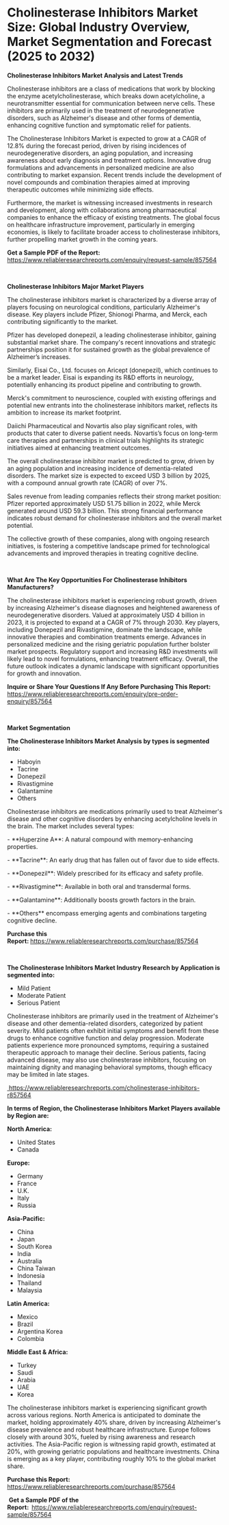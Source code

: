 <p><h1>Cholinesterase Inhibitors Market Size: Global Industry Overview, Market Segmentation and Forecast (2025 to 2032)</h1></p><p><strong>Cholinesterase Inhibitors Market Analysis and Latest Trends</strong></p>
<p><p>Cholinesterase inhibitors are a class of medications that work by blocking the enzyme acetylcholinesterase, which breaks down acetylcholine, a neurotransmitter essential for communication between nerve cells. These inhibitors are primarily used in the treatment of neurodegenerative disorders, such as Alzheimer's disease and other forms of dementia, enhancing cognitive function and symptomatic relief for patients.</p><p>The Cholinesterase Inhibitors Market is expected to grow at a CAGR of 12.8% during the forecast period, driven by rising incidences of neurodegenerative disorders, an aging population, and increasing awareness about early diagnosis and treatment options. Innovative drug formulations and advancements in personalized medicine are also contributing to market expansion. Recent trends include the development of novel compounds and combination therapies aimed at improving therapeutic outcomes while minimizing side effects.</p><p>Furthermore, the market is witnessing increased investments in research and development, along with collaborations among pharmaceutical companies to enhance the efficacy of existing treatments. The global focus on healthcare infrastructure improvement, particularly in emerging economies, is likely to facilitate broader access to cholinesterase inhibitors, further propelling market growth in the coming years.</p></p>
<p><strong>Get a Sample PDF of the Report:&nbsp;</strong> <a href="https://www.reliableresearchreports.com/enquiry/request-sample/857564?utm_campaign=9&utm_medium=2&utm_source=Github&utm_content=ia&utm_term=19042025&utm_id=cholinesterase-inhibitors">https://www.reliableresearchreports.com/enquiry/request-sample/857564</a></p>
<p>&nbsp;</p>
<p><strong>Cholinesterase Inhibitors Major Market Players</strong></p>
<p><p>The cholinesterase inhibitors market is characterized by a diverse array of players focusing on neurological conditions, particularly Alzheimer's disease. Key players include Pfizer, Shionogi Pharma, and Merck, each contributing significantly to the market.</p><p>Pfizer has developed donepezil, a leading cholinesterase inhibitor, gaining substantial market share. The company's recent innovations and strategic partnerships position it for sustained growth as the global prevalence of Alzheimer’s increases.</p><p>Similarly, Eisai Co., Ltd. focuses on Aricept (donepezil), which continues to be a market leader. Eisai is expanding its R&D efforts in neurology, potentially enhancing its product pipeline and contributing to growth.</p><p>Merck's commitment to neuroscience, coupled with existing offerings and potential new entrants into the cholinesterase inhibitors market, reflects its ambition to increase its market footprint.</p><p>Daiichi Pharmaceutical and Novartis also play significant roles, with products that cater to diverse patient needs. Novartis’s focus on long-term care therapies and partnerships in clinical trials highlights its strategic initiatives aimed at enhancing treatment outcomes.</p><p>The overall cholinesterase inhibitor market is predicted to grow, driven by an aging population and increasing incidence of dementia-related disorders. The market size is expected to exceed USD 3 billion by 2025, with a compound annual growth rate (CAGR) of over 7%.</p><p>Sales revenue from leading companies reflects their strong market position: Pfizer reported approximately USD 51.75 billion in 2022, while Merck generated around USD 59.3 billion. This strong financial performance indicates robust demand for cholinesterase inhibitors and the overall market potential.</p><p>The collective growth of these companies, along with ongoing research initiatives, is fostering a competitive landscape primed for technological advancements and improved therapies in treating cognitive decline.</p></p>
<p>&nbsp;</p>
<p><strong>What Are The Key Opportunities For Cholinesterase Inhibitors Manufacturers?</strong></p>
<p><p>The cholinesterase inhibitors market is experiencing robust growth, driven by increasing Alzheimer's disease diagnoses and heightened awareness of neurodegenerative disorders. Valued at approximately USD 4 billion in 2023, it is projected to expand at a CAGR of 7% through 2030. Key players, including Donepezil and Rivastigmine, dominate the landscape, while innovative therapies and combination treatments emerge. Advances in personalized medicine and the rising geriatric population further bolster market prospects. Regulatory support and increasing R&D investments will likely lead to novel formulations, enhancing treatment efficacy. Overall, the future outlook indicates a dynamic landscape with significant opportunities for growth and innovation.</p></p>
<p><strong>Inquire or Share Your Questions If Any Before Purchasing This Report:</strong> <a href="https://www.reliableresearchreports.com/enquiry/pre-order-enquiry/857564?utm_campaign=9&utm_medium=2&utm_source=Github&utm_content=ia&utm_term=19042025&utm_id=cholinesterase-inhibitors">https://www.reliableresearchreports.com/enquiry/pre-order-enquiry/857564</a></p>
<p>&nbsp;</p>
<p><strong>Market Segmentation</strong></p>
<p><strong>The Cholinesterase Inhibitors Market Analysis by types is segmented into:</strong></p>
<p><ul><li>Haboyin</li><li>Tacrine</li><li>Donepezil</li><li>Rivastigmine</li><li>Galantamine</li><li>Others</li></ul></p>
<p><p>Cholinesterase inhibitors are medications primarily used to treat Alzheimer's disease and other cognitive disorders by enhancing acetylcholine levels in the brain. The market includes several types: </p><p>- **Huperzine A**: A natural compound with memory-enhancing properties. </p><p>- **Tacrine**: An early drug that has fallen out of favor due to side effects. </p><p>- **Donepezil**: Widely prescribed for its efficacy and safety profile. </p><p>- **Rivastigmine**: Available in both oral and transdermal forms. </p><p>- **Galantamine**: Additionally boosts growth factors in the brain. </p><p>- **Others** encompass emerging agents and combinations targeting cognitive decline.</p></p>
<p><strong>Purchase this Report:&nbsp;</strong><a href="https://www.reliableresearchreports.com/purchase/857564?utm_campaign=9&utm_medium=2&utm_source=Github&utm_content=ia&utm_term=19042025&utm_id=cholinesterase-inhibitors">https://www.reliableresearchreports.com/purchase/857564</a></p>
<p>&nbsp;</p>
<p><strong>The Cholinesterase Inhibitors Market Industry Research by Application is segmented into:</strong></p>
<p><ul><li>Mild Patient</li><li>Moderate Patient</li><li>Serious Patient</li></ul></p>
<p><p>Cholinesterase inhibitors are primarily used in the treatment of Alzheimer's disease and other dementia-related disorders, categorized by patient severity. Mild patients often exhibit initial symptoms and benefit from these drugs to enhance cognitive function and delay progression. Moderate patients experience more pronounced symptoms, requiring a sustained therapeutic approach to manage their decline. Serious patients, facing advanced disease, may also use cholinesterase inhibitors, focusing on maintaining dignity and managing behavioral symptoms, though efficacy may be limited in late stages.</p></p>
<p><a href="https://www.reliableresearchreports.com/cholinesterase-inhibitors-r857564?utm_campaign=9&utm_medium=2&utm_source=Github&utm_content=ia&utm_term=19042025&utm_id=cholinesterase-inhibitors">&nbsp;https://www.reliableresearchreports.com/cholinesterase-inhibitors-r857564</a></p>
<p><strong>In terms of Region, the Cholinesterase Inhibitors Market Players available by Region are:</strong></p>
<p>
    <p> <strong> North America: </strong>
        <ul>
            <li>United States</li>
            <li>Canada</li>
        </ul>
        </p> 
    <p> <strong> Europe: </strong>
        <ul>
            <li>Germany</li>
            <li>France</li>
            <li>U.K.</li>
            <li>Italy</li>
            <li>Russia</li>
        </ul>
        </p> 
    <p> <strong> Asia-Pacific: </strong>
        <ul>
            <li>China</li>
            <li>Japan</li>
            <li>South Korea</li>
            <li>India</li>
            <li>Australia</li>
            <li>China Taiwan</li>
            <li>Indonesia</li>
            <li>Thailand</li>
            <li>Malaysia</li>
        </ul>
        </p> 
    <p> <strong> Latin America: </strong>
        <ul>
            <li>Mexico</li>
            <li>Brazil</li>
            <li>Argentina Korea</li>
            <li>Colombia</li>
        </ul>
        </p> 
    <p> <strong> Middle East & Africa: </strong>
        <ul>
            <li>Turkey</li>
            <li>Saudi</li>
            <li>Arabia</li>
            <li>UAE</li>
            <li>Korea</li>
        </ul>
    </p>
    </p>
<p><p>The cholinesterase inhibitors market is experiencing significant growth across various regions. North America is anticipated to dominate the market, holding approximately 40% share, driven by increasing Alzheimer's disease prevalence and robust healthcare infrastructure. Europe follows closely with around 30%, fueled by rising awareness and research activities. The Asia-Pacific region is witnessing rapid growth, estimated at 20%, with growing geriatric populations and healthcare investments. China is emerging as a key player, contributing roughly 10% to the global market share.</p></p>
<p><strong>Purchase this Report: </strong><a href="https://www.reliableresearchreports.com/purchase/857564?utm_campaign=9&utm_medium=2&utm_source=Github&utm_content=ia&utm_term=19042025&utm_id=cholinesterase-inhibitors">https://www.reliableresearchreports.com/purchase/857564</a></p>
<p>&nbsp;<strong>Get a Sample PDF of the Report:&nbsp;&nbsp;</strong><a href="https://www.reliableresearchreports.com/enquiry/request-sample/857564?utm_campaign=9&utm_medium=2&utm_source=Github&utm_content=ia&utm_term=19042025&utm_id=cholinesterase-inhibitors">https://www.reliableresearchreports.com/enquiry/request-sample/857564</a></p>
<p><strong></strong></p>
<p><p></p><p></p><p></p></p>